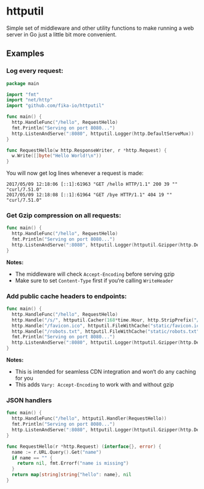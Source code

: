 httputil
========

Simple set of middleware and other utility functions to make running a
web server in Go just a little bit more convenient.


Examples
--------

### Log every request:

```go
package main

import "fmt"
import "net/http"
import "github.com/fika-io/httputil"

func main() {
  http.HandleFunc("/hello", RequestHello)
  fmt.Println("Serving on port 8080...")
  http.ListenAndServe(":8080", httputil.Logger(http.DefaultServeMux))
}

func RequestHello(w http.ResponseWriter, r *http.Request) {
  w.Write([]byte("Hello World!\n"))
}
```

You will now get log lines whenever a request is made:

```
2017/05/09 12:18:06 [::1]:61963 "GET /hello HTTP/1.1" 200 39 "" "curl/7.51.0"
2017/05/09 12:18:08 [::1]:61964 "GET /bye HTTP/1.1" 404 19 "" "curl/7.51.0"
```

### Get Gzip compression on all requests:

```go
func main() {
  http.HandleFunc("/hello", RequestHello)
  fmt.Println("Serving on port 8080...")
  http.ListenAndServe(":8080", httputil.Logger(httputil.Gzipper(http.DefaultServeMux)))
}
```

**Notes:**

* The middleware will check `Accept-Encoding` before serving gzip
* Make sure to set `Content-Type` first if you‘re calling `WriteHeader`

### Add public cache headers to endpoints:

```go
func main() {
  http.HandleFunc("/hello", RequestHello)
  http.Handle("/s/", httputil.Cacher(168*time.Hour, http.StripPrefix("/s/", http.FileServer(http.Dir("static")))))
  http.Handle("/favicon.ico", httputil.FileWithCache("static/favicon.ico", 168*time.Hour))
  http.Handle("/robots.txt", httputil.FileWithCache("static/robots.txt", 24*time.Hour))
  fmt.Println("Serving on port 8080...")
  http.ListenAndServe(":8080", httputil.Logger(httputil.Gzipper(http.DefaultServeMux)))
}
```

**Notes:**

* This is intended for seamless CDN integration and won‘t do any caching for you
* This adds `Vary: Accept-Encoding` to work with and without gzip

### JSON handlers

```go
func main() {
  http.HandleFunc("/hello", httputil.Handler(RequestHello))
  fmt.Println("Serving on port 8080...")
  http.ListenAndServe(":8080", httputil.Logger(httputil.Gzipper(http.DefaultServeMux)))
}

func RequestHello(r *http.Request) (interface{}, error) {
  name := r.URL.Query().Get("name")
  if name == "" {
    return nil, fmt.Errorf("name is missing")
  }
  return map[string]string{"hello": name}, nil
}
```